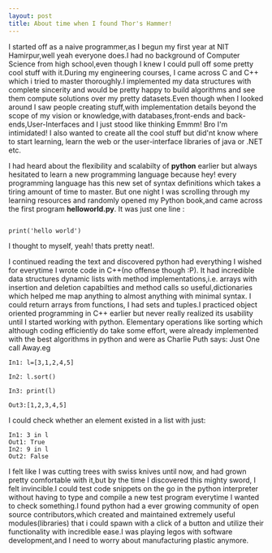 ```yaml
---
layout: post
title: About time when I found Thor's Hammer!
---
```


I started off as a naive programmer,as I begun my first year at NIT Hamirpur,well yeah everyone does.I had no background of Computer Science from high
school,even though I knew I could pull off some pretty cool stuff with it.During my engineering courses, I came across C and C++
which i tried to master thoroughly.I implemented my data structures with complete sincerity and would be pretty happy to build
algorithms and see them compute solutions over my pretty datasets.Even though when I looked around I saw people creating stuff,with
implementation details beyond the scope of my vision or knowledge,with databases,front-ends and back-ends,User-Interfaces and I just stood like thinking
Emmm! Bro I'm intimidated! I also wanted to create all the cool stuff but did'nt know where to start learning, learn the web or the user-interface libraries
of java or .NET etc.

<div class="divider"></div>

I had heard about the flexibility and scalabilty of **python** earlier but always hesitated to learn a new programming language
because hey! every programming language has this new set of syntax definitions which takes a tiring amount of time to master.
But one night I was scrolling through my learning resources and randomly opened my Python book,and came across the first program **helloworld.py**.
It was just one line :

```

print('hello world')

```

I thought to myself, yeah! thats pretty neat!.

<div class="divider"></div>

I continued reading the text and discovered python had everything I wished for everytime I wrote code in C++(no offense though :P). It had incredible data structures dynamic lists with method implementations,i.e. arrays with insertion and deletion capabilties and method calls so useful,dictionaries which helped me map anything to almost anything with minimal syntax. I could return arrays from functions, I had sets and tuples.I practiced object oriented programming in C++ earlier but never really realized its usability until I started working with python. Elementary operations like sorting which although coding efficiently do take some effort, were already implemented with the best algorithms in python and were as Charlie Puth says:  Just One call Away.eg

```
In1: l=[3,1,2,4,5]

In2: l.sort()

In3: print(l)

Out3:[1,2,3,4,5]
```
I could check whether an element existed in a list with just:

```
In1: 3 in l
Out1: True
In2: 9 in l
Out2: False
```
I felt like I was cutting trees with swiss knives until now, and had grown pretty comfortable with it,but by the time I discovered this mighty sword, I felt invincible.I could test code snippets on the go in the python interpreter without having to type and compile a new test program everytime I wanted to check something.I found python had a ever growing community of open source contributors,which created and maintained extremely useful modules(libraries) that i could spawn with a click of a button and utilize their functionality with incredible ease.I was playing legos with software development,and I need to worry about manufacturing plastic anymore.

<div class="divider"></div>
